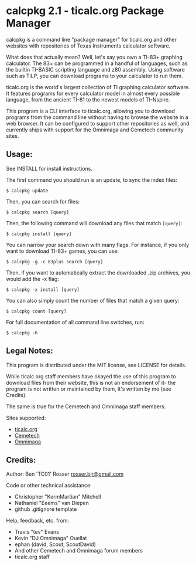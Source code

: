 calcpkg 2.1 - ticalc.org Package Manager
=========================================================

calcpkg is a command line "package manager" for ticalc.org and other websites
with repositories of Texas Instruments calculator software.

What does that actually mean? Well, let's say you own a TI-83+ graphing
calculator. The 83+ can be programmed in a handful of languages, such as the
builtin TI-BASIC scripting language and z80 assembly. Using software such as
TiLP, you can download programs to your calculator to run them.

ticalc.org is the world's largest collection of TI graphing calculator
software. It features programs for every calculator model in almost every
possible language, from the ancient TI-81 to the newest models of TI-Nspire.

This program is a CLI interface to ticalc.org, allowing you to download
programs from the command line without having to browse the website in a web
browser. It can be configured to support other repositories as well, and
currently ships with support for the Omnimaga and Cemetech community sites.

Usage:
------

See INSTALL for install instructions.

The first command you should run is an update, to sync the index files:

`$ calcpkg update`

Then, you can search for files:

`$ calcpkg search [query]`

Then, the following command will download any files that match `[query]`:

`$ calcpkg install [query]`

You can narrow your search down with many flags. For instance, if you only want
to download TI-83+ games, you can use:

`$ calcpkg -g -c 83plus search [query]`

Then, if you want to automatically extract the downloaded .zip archives, you would
add the -x flag:

`$ calcpkg -x install [query]`

You can also simply count the number of files that match a given query:

`$ calcpkg count [query]`

For full documentation of all command line switches, run:

`$ calcpkg -h`

Legal Notes:
------------

This program is distributed under the MIT license, see LICENSE for details.

While ticalc.org staff members have okayed the use of this program to download
files from their website, this is not an endorsement of it- the program is
not written or maintained by them, it's written by me (see Credits).

The same is true for the Cemetech and Omnimaga staff members.

Sites supported:
* [ticalc.org](http://www.ticalc.org/)
* [Cemetech](http://www.cemetech.net/)
* [Omnimaga](http://www.omnimaga.org/)

Credits:
-------

Author: Ben 'TC01' Rosser <rosser.bjr@gmail.com>

Code or other technical assistance:
* Christopher "KermMartian" Mitchell
* Nathaniel "Eeems" van Diepen
* github .gitignore template

Help, feedback, etc. from:
* Travis "tev" Evans
* Kevin "DJ Omnimaga" Ouellat
* ephan (david, Scout, ScoutDavid)
* And other Cemetech and Omnimaga forum members
* ticalc.org staff
